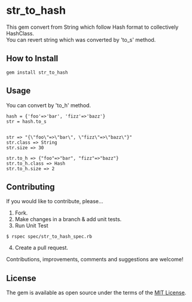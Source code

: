 # str_to_hash
This gem convert from String which follow Hash format to collectively HashClass.  
You can revert string which was converted by 'to_s' method.

## How to Install
~~~~
gem install str_to_hash
~~~~

## Usage
You can convert by 'to_h' method.
~~~~
hash = {'foo'=>'bar', 'fizz'=>'bazz'}
str = hash.to_s


str => "{\"foo\"=>\"bar\", \"fizz\"=>\"bazz\"}"
str.class => String
str.size => 30

str.to_h => {"foo"=>"bar", "fizz"=>"bazz"}
str.to_h.class => Hash
str.to_h.size => 2
~~~~

## Contributing

If you would like to contribute, please...

1. Fork.
2. Make changes in a branch & add unit tests.
3. Run Unit Test
~~~~
$ rspec spec/str_to_hash_spec.rb
~~~~
4. Create a pull request.

Contributions, improvements, comments and suggestions are welcome!

## License

The gem is available as open source under the terms of the [MIT License](http://opensource.org/licenses/MIT).
